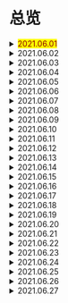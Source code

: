 # 总览

<details> 
  <summary><mark><font color=darkred>2021.06.01</font></mark></summary>
  <br/>zebra
  <br/>mean
  <br/>be born
  <br/>beginning
  <br/>at the beginning
  <br/>sadly
  <br/>serious
  <br/>while
  <br/>living
  <br/>result
</details>
<details> 
  <summary>2021.06.02</summary>
  <br/>as a result
  <br/>danger
  <br/>in danger
  <br/>action
  <br/>take a action
  <br/>right away
  <br/>move
  <br/>reserve
  <br/>law
  <br/>none
</details>
<details> 
  <summary>2021.06.03</summary>
  <br/>at birth
  <br/>bat
  <br/>bee
  <br/>the same as
  <br/>stripe
  <br/>quality
  <br/>hunter
  <br/>wolf
  <br/>thick
  <br/>kill
</details>
<details> 
  <summary>2021.06.04</summary>
  <br/>human
  <br/>yours sincerely
  <br/>sell
  <br/>shame
  <br/>act
  <br/>illness
  <br/>accept
  <br/>report
  <br/>tail
  <br/>insect
</details>
<details> 
  <summary>2021.06.05</summary>
  <br/>slowly
  <br/>daytime
  <br/>otherwise
  <br/>have pity on
  <br/>take pity on
  <br/>live on
  <br/>mainly
  <br/>however
  <br/>closed
  <br/>because of
</details>
<details> 
  <summary>2021.06.06</summary>
  <br/>market
  <br/>yeah
  <br/>hen
  <br/>yummy
  <br/>crane
  <br/>sparrow
  <br/>feather
  <br/>swan
  <br/>eagle
  <br/>broad
</details>
<details> 
  <summary>2021.06.07</summary>
  <br/>wing
  <br/>type
  <br/>rare
  <br/>nature
  <br/>wetland
  <br/>provide
  <br/>wildlife
  <br/>perfect
  <br/>all year round
  <br/>easily
</details>
<details> 
  <summary>2021.06.08</summary>
  <br/>cent
  <br/>per cent
  <br/>in order to
  <br/>space
  <br/>lead
  <br/>lead to
  <br/>less and less
  <br/>moreover
  <br/>fisherman
  <br/>government
</details>
<details> 
  <summary>2021.06.09</summary>
  <br/>prevent
  <br/>record
  <br/>tourist
  <br/>describe
  <br/>understand
  <br/>importance
  <br/>write down
  <br/>binoculars
  <br/>clearly
  <br/>speaker
</details>
<details> 
  <summary>2021.06.10</summary>
  <br/>tour
  <br/>application
  <br/>form
  <br/>address
  <br/>chairperson
  <br/>introduce
  <br/>natural
  <br/>society
  <br/>bird-watching
  <br/>foggy
</details>
<details> 
  <summary>2021.06.11</summary>
  <br/>rainy
  <br/>snowy
  <br/>butterfly
  <br/>memory
  <br/>stream
  <br/>shade
  <br/>pile
  <br/>upon
  <br/>harvest
  <br/>crop
</details>
<details> 
  <summary>2021.06.12</summary>
  <br/>temperature
  <br/>drop
  <br/>rise
  <br/>kick
  <br/>fever
  <br/>wind
  <br/>snowstorm
  <br/>sunshine
  <br/>degree
  <br/>a bit
</details>
<details> 
  <summary>2021.06.13</summary>
  <br/>loud
  <br/>fog
  <br/>sleepy
  <br/>shiny
  <br/>sudden
  <br/>snowball
  <br/>deep
  <br/>frozen
  <br/>land
  <br/>exciting
</details>
<details> 
  <summary>2021.06.14</summary>
  <br/>throw
  <br/>snowman
  <br/>scream
  <br/>everywhere
  <br/>bet
  <br/>disaster
  <br/>mop
  <br/>up
  <br/>earthquake
  <br/>thousands of
</details>
<details> 
  <summary>2021.06.15</summary>
  <br/>accident
  <br/>crash
  <br/>flood
  <br/>wash away
  <br/>village
  <br/>lightning
  <br/>storm
  <br/>thunder
  <br/>catch fire
  <br/>slight
</details>
<details> 
  <summary>2021.06.16</summary>
  <br/>shake
  <br/>bomb
  <br/>fear
  <br/>direction
  <br/>in all direction
  <br/>brick
  <br/>come down
  <br/>silent
  <br/>not at all
  <br/>nervous
</details>
<details> 
  <summary>2021.06.17</summary>
  <br/>heart
  <br/>beat
  <br/>trapped
  <br/>mind
  <br/>calm
  <br/>calm down
  <br/>since
  <br/>still
  <br/>at last 
  <br/>daylight
</details>
<details> 
  <summary>2021.06.18</summary>
  <br/>safe
  <br/>break down
  <br/>towel
  <br/>rule
  <br/>railway
  <br/>pancake
  <br/>son
  <br/>granddaughter
  <br/>grandson
  <br/>weekday
</details>
<details> 
  <summary>2021.06.19</summary>
  <br/>headache
  <br/>toothache
  <br/>housework
  <br/>nearly
  <br/>find one's way
  <br/>shaking
  <br/>used to
  <br/>ever
  <br/>grandson
  <br/>weekday
</details>
<details> 
  <summary>2021.06.20</summary>
  <br/>wife
  <br/>turn into
  <br/>pollution
  <br/>factory
  <br/>waste
  <br/>realize
  <br/>improve
  <br/>situation
  <br/>in some ways
  <br/>impossible
</details>
<details> 
  <summary>2021.06.21</summary>
  <br/>lonely
  <br/>from time to time
  <br/>husband
  <br/>interview
  <br/>all one's life
  <br/>yet
  <br/>recently
  <br/>environment
  <br/>transport
  <br/>return
</details>
<details> 
  <summary>2021.06.22</summary>
  <br/>abroad
  <br/>primary
  <br/>keep in touch
  <br/>be used to
  <br/>get used to
  <br/>narrow
  <br/>open space 
  <br/>hey
  <br/>fantastic
  <br/>indoor
</details>
<details> 
  <summary>2021.06.23</summary>
  <br/>roller coaster
  <br/>speed
  <br/>character
  <br/>such
  <br/>such as 
  <br/>parade
  <br/>magic
  <br/>pie
  <br/>a couple of
  <br/>at the end of
</details>
<details> 
  <summary>2021.06.24</summary>
  <br/>castle
  <br/>sand
  <br/>marry
  <br/>beauty
  <br/>seaside
  <br/>theme park
  <br/>sailing
  <br/>except
  <br/>mountain
  <br/>at the end of
</details>
<details> 
  <summary>2021.06.25</summary>
  <br/>on business
  <br/>direct
  <br/>flight
  <br/>point
  <br/>detail
  <br/>delicious
  <br/>seafood
  <br/>relative
  <br/>travelling
  <br/>online
</details>
<details> 
  <summary>2021.06.26</summary>
  <br/>programme
  <br/>remote control
  <br/>ah
  <br/>channel
  <br/>keyboard
  <br/>unit
  <br/>screen
  <br/>word processing
  <br/>receive
  <br/>guide
</details>
<details> 
  <summary>2021.06.27</summary>
  <br/>icon
  <br/>click
  <br/>Africa
  <br/>Europe
  <br/>world-famous
  <br/>trade
  <br/>screen
  <br/>trade
  <br/>southern
  <br/>international
</details>
